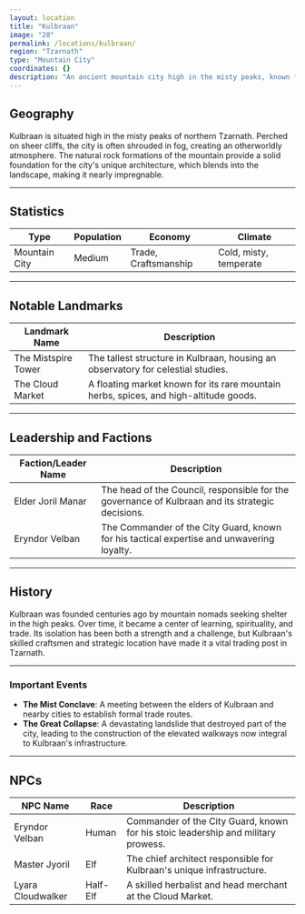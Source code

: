```yaml
---
layout: location
title: "Kulbraan"
image: "28"
permalink: /locations/kulbraan/
region: "Tzarnath"
type: "Mountain City"
coordinates: {}
description: "An ancient mountain city high in the misty peaks, known for its towering pagoda-like structures and bustling trade."
---
```


## Geography

Kulbraan is situated high in the misty peaks of northern Tzarnath. Perched on sheer cliffs, the city is often shrouded in fog, creating an otherworldly atmosphere. The natural rock formations of the mountain provide a solid foundation for the city's unique architecture, which blends into the landscape, making it nearly impregnable.

---

## Statistics

| Type         | Population | Economy            | Climate                  |
|--------------|------------|--------------------|--------------------------|
| Mountain City| Medium      | Trade, Craftsmanship| Cold, misty, temperate    |

---

## Notable Landmarks

| Landmark Name       | Description                                                                                 |
|---------------------|---------------------------------------------------------------------------------------------|
| The Mistspire Tower | The tallest structure in Kulbraan, housing an observatory for celestial studies.             |
| The Cloud Market    | A floating market known for its rare mountain herbs, spices, and high-altitude goods.        |

---

## Leadership and Factions

| Faction/Leader Name  | Description                                                                                       |
|----------------------|---------------------------------------------------------------------------------------------------|
| Elder Joril Manar     | The head of the Council, responsible for the governance of Kulbraan and its strategic decisions.   |
| Eryndor Velban        | The Commander of the City Guard, known for his tactical expertise and unwavering loyalty.          |

---

## History

Kulbraan was founded centuries ago by mountain nomads seeking shelter in the high peaks. Over time, it became a center of learning, spirituality, and trade. Its isolation has been both a strength and a challenge, but Kulbraan's skilled craftsmen and strategic location have made it a vital trading post in Tzarnath.

---

### Important Events

- **The Mist Conclave**: A meeting between the elders of Kulbraan and nearby cities to establish formal trade routes.
- **The Great Collapse**: A devastating landslide that destroyed part of the city, leading to the construction of the elevated walkways now integral to Kulbraan's infrastructure.

---

## NPCs

| NPC Name         | Race     | Description                                                                 |
|------------------|----------|-----------------------------------------------------------------------------|
| Eryndor Velban   | Human    | Commander of the City Guard, known for his stoic leadership and military prowess.|
| Master Jyoril    | Elf      | The chief architect responsible for Kulbraan's unique infrastructure.         |
| Lyara Cloudwalker| Half-Elf | A skilled herbalist and head merchant at the Cloud Market.                    |
